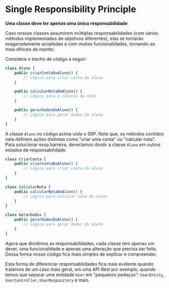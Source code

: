# Single Responsibility Principle

__Uma classe deve ter apenas uma única responsabilidade__

Caso nossas classes assumirem múltiplas responsabilidades (com vários métodos implementados de objetivos diferentes), elas se 
tornarão exageradamente acopladas e com muitas funcionalidades, tornando-as mais dificeis de manter.

Considere o trecho de código a seguir:

```ts
class Aluno {
    public criarContaDoAluno() {
        // Lógica para criar conta do aluno
    }

    public calcularNotaDoAluno() {
        // Lógica para o cálculo da nota
    }

    public gerarDadosDoAluno() {
        // Lógica para gerar dados do aluno
    }
}
```

A classe ```Aluno``` no código acima viola o SRP. Note que, os métodos contidos nela definem ações distintas como 
"criar uma conta" ou "calcular nota". Para solucionar essa barreira, deveríamos dividir a classe ```Aluno``` em outros estados
de responsabilidade.

```ts
class CriarConta {
    public criarContaDoAluno() {
        // Lógica para criar conta do aluno
    }
}

class CalcularNota {
    public calcularNotaDoAluno() {
        // Lógica para calcular nota do aluno 
    }
}

class GerarDados {
    public gerarDadosDoAluno() {
        // Lógica para gerar dados do aluno
    }
}
```

Agora que dividimos as responsabilidades, cada classe tem apenas um dever, uma funcionalidade e apenas uma 
alteração que precisa ser feita. Dessa forma nosso código fica mais simples de explicar e compreender.

Esta forma de diferenciar responsabilidades fica mais evidente quando tratamos de um caso mais geral, em uma API Rest 
por exemplo, quando temos que separar uma entidade ```User``` em "pequenos pedaços": ```UserEntity```, ```UserController```, ```UserRespository``` e mais.

